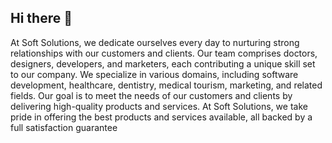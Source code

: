 ## Hi there 👋

At Soft Solutions, we dedicate ourselves every day to nurturing strong relationships with our customers and clients. Our team comprises doctors, designers, developers, and marketers, each contributing a unique skill set to our company. We specialize in various domains, including software development, healthcare, dentistry, medical tourism, marketing, and related fields. Our goal is to meet the needs of our customers and clients by delivering high-quality products and services. At Soft Solutions, we take pride in offering the best products and services available, all backed by a full satisfaction guarantee
